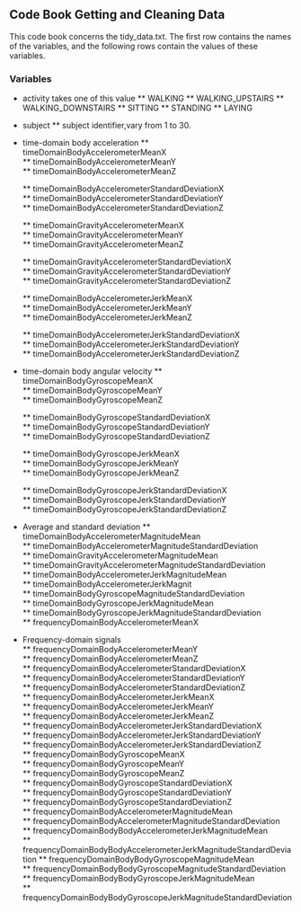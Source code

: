 ##	Code Book Getting and Cleaning Data


This code book concerns the  tidy_data.txt.
The first row contains the names of the variables, and the following rows contain the values of these variables.



###	Variables

*	activity
	takes one of this value 
	**   WALKING
	**   WALKING_UPSTAIRS
	**   WALKING_DOWNSTAIRS
	**   SITTING
	**   STANDING
	**   LAYING
                                                                    
*	subject
	**    subject identifier,vary from 1 to 30.

*	time-domain body acceleration
	**   timeDomainBodyAccelerometerMeanX                                  
	**   timeDomainBodyAccelerometerMeanY                                 
	**   timeDomainBodyAccelerometerMeanZ     
	
	**   timeDomainBodyAccelerometerStandardDeviationX                   
	**   timeDomainBodyAccelerometerStandardDeviationY                     
	**   timeDomainBodyAccelerometerStandardDeviationZ  
	
	**   timeDomainGravityAccelerometerMeanX                              
	**   timeDomainGravityAccelerometerMeanY                              
	**   timeDomainGravityAccelerometerMeanZ    
	
	**   timeDomainGravityAccelerometerStandardDeviationX                 
	**   timeDomainGravityAccelerometerStandardDeviationY                  
	**   timeDomainGravityAccelerometerStandardDeviationZ    
	
	**   timeDomainBodyAccelerometerJerkMeanX                            
	**   timeDomainBodyAccelerometerJerkMeanY                             
	**   timeDomainBodyAccelerometerJerkMeanZ   
	
	**   timeDomainBodyAccelerometerJerkStandardDeviationX                 
	**   timeDomainBodyAccelerometerJerkStandardDeviationY                 
	**   timeDomainBodyAccelerometerJerkStandardDeviationZ  
	
*	time-domain body angular velocity
	**   timeDomainBodyGyroscopeMeanX                                     
	**   timeDomainBodyGyroscopeMeanY                                      
	**   timeDomainBodyGyroscopeMeanZ   
	
	**   timeDomainBodyGyroscopeStandardDeviationX                        
	**   timeDomainBodyGyroscopeStandardDeviationY                         
	**   timeDomainBodyGyroscopeStandardDeviationZ  
	
	**   timeDomainBodyGyroscopeJerkMeanX                                  
	**   timeDomainBodyGyroscopeJerkMeanY                                 
	**   timeDomainBodyGyroscopeJerkMeanZ     
	
	**   timeDomainBodyGyroscopeJerkStandardDeviationX                     
	**   timeDomainBodyGyroscopeJerkStandardDeviationY                     
	**   timeDomainBodyGyroscopeJerkStandardDeviationZ 
	
*	Average and standard deviation 
	**   timeDomainBodyAccelerometerMagnitudeMean                          
	**   timeDomainBodyAccelerometerMagnitudeStandardDeviation            
	**   timeDomainGravityAccelerometerMagnitudeMean                       
	**   timeDomainGravityAccelerometerMagnitudeStandardDeviation          
	**   timeDomainBodyAccelerometerJerkMagnitudeMean                     
	**   timeDomainBodyAccelerometerJerkMagnit                              
	**   timeDomainBodyGyroscopeMagnitudeStandardDeviation                
	**   timeDomainBodyGyroscopeJerkMagnitudeMean                       
	**   timeDomainBodyGyroscopeJerkMagnitudeStandardDeviation             
	**   frequencyDomainBodyAccelerometerMeanX     

* 	Frequency-domain signals                       
	**   frequencyDomainBodyAccelerometerMeanY                            
	**   frequencyDomainBodyAccelerometerMeanZ                            
	**   frequencyDomainBodyAccelerometerStandardDeviationX                
	**   frequencyDomainBodyAccelerometerStandardDeviationY                
	**   frequencyDomainBodyAccelerometerStandardDeviationZ                
	**   frequencyDomainBodyAccelerometerJerkMeanX                         
	**   frequencyDomainBodyAccelerometerJerkMeanY                        
	**   frequencyDomainBodyAccelerometerJerkMeanZ                        
	**   frequencyDomainBodyAccelerometerJerkStandardDeviationX           
	**   frequencyDomainBodyAccelerometerJerkStandardDeviationY           
	**   frequencyDomainBodyAccelerometerJerkStandardDeviationZ            
	**   frequencyDomainBodyGyroscopeMeanX                                 
	**   frequencyDomainBodyGyroscopeMeanY                                
	**   frequencyDomainBodyGyroscopeMeanZ                               
	**   frequencyDomainBodyGyroscopeStandardDeviationX                   
	**   frequencyDomainBodyGyroscopeStandardDeviationY                    
	**   frequencyDomainBodyGyroscopeStandardDeviationZ                    
	**   frequencyDomainBodyAccelerometerMagnitudeMean                     
	**   frequencyDomainBodyAccelerometerMagnitudeStandardDeviation       
	**   frequencyDomainBodyBodyAccelerometerJerkMagnitudeMean             
	**   frequencyDomainBodyBodyAccelerometerJerkMagnitudeStandardDeviation
	**   frequencyDomainBodyBodyGyroscopeMagnitudeMean                   
	**   frequencyDomainBodyBodyGyroscopeMagnitudeStandardDeviation       
	**   frequencyDomainBodyBodyGyroscopeJerkMagnitudeMean                
	**   frequencyDomainBodyBodyGyroscopeJerkMagnitudeStandardDeviation   

